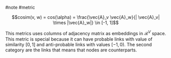 #note #metric 

$$cosim(v, w) = cos(\alpha) = \frac{\vec{A}_v \vec{A}_w}{| \vec{A}_v| \times |\vec{A}_w|} \in [-1, 1]$$

This metrics uses columns of adjacency matrix as embeddings in $\mathcal{R} ^ V$ space. This metric is special because it can have probable links with value of similarity $[0, 1]$ and anti-probable links with values $[-1, 0)$. The second category are the links that means that nodes are counterparts. 